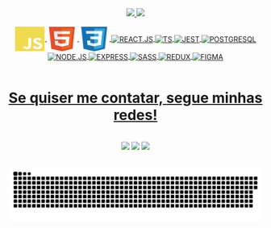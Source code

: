 <div align="center">
  <a href="https://github.com/Eduardo071">
  <img height="180em" src="https://github-readme-stats.vercel.app/api?username=Eduardo071&show_icons=true&theme=tokyonight&include_all_commits=true&count_private=true"/>
  <img height="180em" src="https://github-readme-stats.vercel.app/api/top-langs/?username=Eduardo071&layout=compact&langs_count=6&theme=tokyonight"/>
</div>
<div style="display: inline_block" align="center"><br>
  <img align="center" alt="Js" height="50" width="60" src="https://raw.githubusercontent.com/devicons/devicon/master/icons/javascript/javascript-plain.svg">
  <img align="center" alt="HTML" height="50" width="60" src="https://raw.githubusercontent.com/devicons/devicon/master/icons/html5/html5-original.svg">
  <img align="center" alt="CSS" height="50" width="60" src="https://raw.githubusercontent.com/devicons/devicon/master/icons/css3/css3-original.svg">
  <img align="center" alt="REACT.JS" height="50" width="60" src="https://cdn.jsdelivr.net/gh/devicons/devicon/icons/react/react-original.svg" />
  <img align="center" alt="TS" height="50" width="60" src="https://cdn.jsdelivr.net/gh/devicons/devicon/icons/typescript/typescript-original.svg" />
  <img align="center" alt="JEST" height="50" width="60" src="https://cdn.jsdelivr.net/gh/devicons/devicon/icons/jest/jest-plain.svg" />
  <img align="center" alt="POSTGRESQL" height="50" width="60" src="https://cdn.jsdelivr.net/gh/devicons/devicon/icons/postgresql/postgresql-original.svg" />
  <img align="center" alt="NODE.JS" height="75" width="75" src="https://cdn.jsdelivr.net/gh/devicons/devicon/icons/nodejs/nodejs-original-wordmark.svg" />
  <img align="center" alt="EXPRESS" height="75" width="75" src="https://cdn.jsdelivr.net/gh/devicons/devicon/icons/express/express-original-wordmark.svg" />
  <img align="center" alt="SASS" height="75" width="75" src="https://cdn.jsdelivr.net/gh/devicons/devicon/icons/sass/sass-original.svg" />
  <img align="center" alt="REDUX" height="50" width="60" src="https://cdn.jsdelivr.net/gh/devicons/devicon/icons/redux/redux-original.svg" /> 
  <img align="center" alt="FIGMA" height="60" width="60" src="https://cdn.jsdelivr.net/gh/devicons/devicon/icons/figma/figma-original.svg" />
</div>
 
 <br>
 
  <div align="center">
    <h1>
      Se quiser me contatar, segue minhas redes!
    </h1>
  </div> <br>
 
<div align="center"> 
  <a href="https://instagram.com/dev_eduardoborges" target="_blank"><img src="https://img.shields.io/badge/-Instagram-%23E4405F?style=for-the-badge&logo=instagram&logoColor=white" target="_blank"></a> 
  <a href = "mailto:eduardoborges.0712@gmail.com"><img src="https://img.shields.io/badge/-Gmail-%23333?style=for-the-badge&logo=gmail&logoColor=white" target="_blank"></a>
  <a href="https://www.linkedin.com/in/eduardopereiraborges" target="_blank"><img src="https://img.shields.io/badge/-LinkedIn-%230077B5?style=for-the-badge&logo=linkedin&logoColor=white" target="_blank"></a> <br>
</div> <br>

![Snake Animation](https://github.com/Eduardo071/Eduardo071/blob/output/github-contribution-grid-snake-dark.svg)
